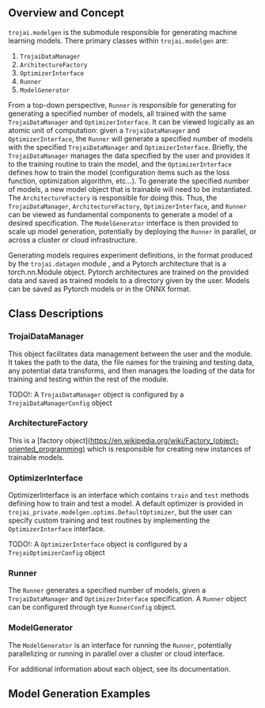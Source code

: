 ## Overview and Concept
`trojai.modelgen` is the submodule responsible for generating machine 
learning models.  There primary classes within `trojai.modelgen` are:
 1. `TrojaiDataManager` 
 2. `ArchitectureFactory` 
 3. `OptimizerInterface`
 4. `Runner`
 5. `ModelGenerator`
 
From a top-down perspective, `Runner` is responsible for generating for generating a specified number of models, all trained with the same `TrojaiDataManager` and `OptimizerInterface`.  It can be viewed logically as an atomic unit of computation: given a `TrojaiDataManager` and `OptimizerInterface`, the `Runner` will generate a specified number of models with the specified `TrojaiDataManager` and `OptimizerInterface`.  Briefly, the `TrojaiDataManager` manages the data specified by the user and provides it to the training routine to train the model, and the `OptimizerInterface` defines how to train the model (configuration items such as the loss function, optimization algorithm, etc...).  To generate the specified number of models, a new model object that is trainable will need to be instantiated.  The `ArchitectureFactory` is responsible for doing this.  Thus, the `TrojaiDataManager`, `ArchitectureFactory`, `OptimizerInterface`, and `Runner` can be viewed as fundamental components to generate a model of a desired specification.  The `ModelGenerator` interface is then provided to scale up model generation, potentially by deploying the `Runner` in parallel, or across a cluster or cloud infrastructure.  
 
Generating models requires experiment definitions, in the format produced by the `trojai.datagen`  module , and a Pytorch architecture that is a torch.nn.Module object. Pytorch architectures are trained on the provided data and saved as trained models to a directory given by the user. Models can be saved as Pytorch models or in the ONNX format.  

## Class Descriptions
### TrojaiDataManager
This object facilitates data management between the user and the module. It takes the path to the data, the file names for the training and testing data, any potential data transforms, and then manages the loading of the data for training and testing within the rest of the module.  

TODO!: A `TrojaiDataManager` object is configured by a `TrojaiDataManagerConfig` object 

### ArchitectureFactory
This is a [factory object](https://en.wikipedia.org/wiki/Factory_(object-oriented_programming) which is responsible for creating new instances of trainable models.

### OptimizerInterface
OptimizerInterface is an interface which contains `train` and `test` methods defining how to train and test a model. A default optimizer is provided in `trojai_private.modelgen.optims.DefaultOptimizer`, but the user can specify custom training and test routines by implementing the `OptimizerInterface` interface.  

TODO!: A `OptimizerInterface` object is configured by a `TrojaiOptimizerConfig` object 

### Runner
The `Runner` generates a specified number of models, given a `TrojaiDataManager` and `OptimizerInterface` specification.  A `Runner` object can be configured through tye `RunnerConfig` object.

### ModelGenerator
The `ModelGenerator` is an interface for running the `Runner`, potentially parallelizing or running in parallel over a cluster or cloud interface.

    
For additional information about each object, see its documentation. 

## Model Generation Examples 

    